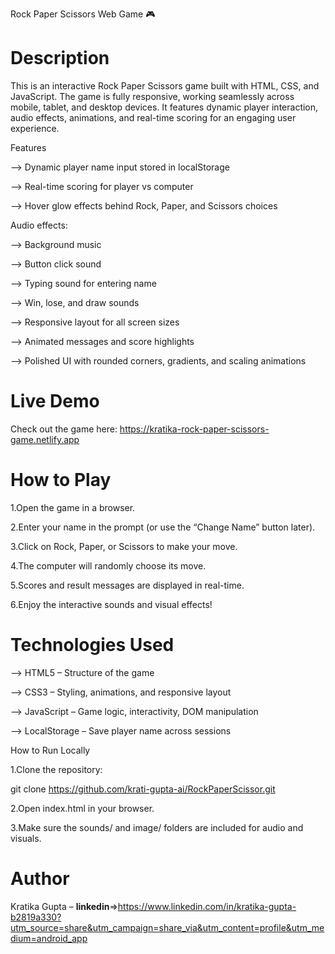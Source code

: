 Rock Paper Scissors Web Game 🎮
# Description

This is an interactive Rock Paper Scissors game built with HTML, CSS, and JavaScript. The game is fully responsive, working seamlessly across mobile, tablet, and desktop devices. It features dynamic player interaction, audio effects, animations, and real-time scoring for an engaging user experience.

Features

--> Dynamic player name input stored in localStorage

--> Real-time scoring for player vs computer

--> Hover glow effects behind Rock, Paper, and Scissors choices

Audio effects:

--> Background music

--> Button click sound

--> Typing sound for entering name

--> Win, lose, and draw sounds

--> Responsive layout for all screen sizes

--> Animated messages and score highlights

--> Polished UI with rounded corners, gradients, and scaling animations

# Live Demo

Check out the game here: https://kratika-rock-paper-scissors-game.netlify.app

# How to Play

1.Open the game in a browser.

2.Enter your name in the prompt (or use the “Change Name” button later).

3.Click on Rock, Paper, or Scissors to make your move.

4.The computer will randomly choose its move.

5.Scores and result messages are displayed in real-time.

6.Enjoy the interactive sounds and visual effects!

# Technologies Used

--> HTML5 – Structure of the game

--> CSS3 – Styling, animations, and responsive layout

--> JavaScript – Game logic, interactivity, DOM manipulation

--> LocalStorage – Save player name across sessions

How to Run Locally

1.Clone the repository:

git clone <https://github.com/krati-gupta-ai/RockPaperScissor.git>


2.Open index.html in your browser.

3.Make sure the sounds/ and image/ folders are included for audio and visuals.

# Author

Kratika Gupta – **linkedin**=>https://www.linkedin.com/in/kratika-gupta-b2819a330?utm_source=share&utm_campaign=share_via&utm_content=profile&utm_medium=android_app
